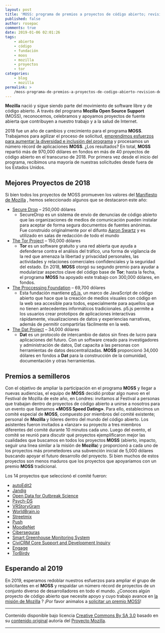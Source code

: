 ```yaml
---
layout: post
title: 'MOSS: programa de premios a proyectos de código abierto; revisión del año 2018'
published: false
author: rosepac
comments: true
date: 2019-01-06 02:01:26
tags:
    - abierto
    - código
    - fundación
    - moos
    - mozilla
    - proyectos
    - tor
categories:
    - blog
    - mozilla
permalink: >
    /moss-programa-de-premios-a-proyectos-de-codigo-abierto-revision-del-ano-2018
---
```

**Mozilla** nació y sigue siendo parte del movimiento de software libre y de código abierto. A través del programa **Mozilla Open Source Support** (MOSS), reconocemos, celebramos y apoyamos proyectos de fuente abierta que contribuyen a nuestro trabajo y a la salud de Internet.

2018 fue un año de cambios y crecimiento para el programa **MOSS**. Trabajamos para agilizar el proceso de solicitud, [emprendimos esfuerzos para aumentar la diversidad e inclusión del programa][1] y procesamos un número récord de aplicaciones **MOSS**. ¿Los resultados? En total, **MOSS** repartió más de 970,000 dólares en fondos en más de 40 proyectos de código abierto en el transcurso de 2018. Por primera vez desde el inicio del programa, recibimos una mayoría de nuestras solicitudes desde fuera de los Estados Unidos.

## Mejores Proyectos de 2018

Si bien todos los proyectos de MOSS promueven los valores del [Manifiesto de Mozilla][2] , hemos seleccionado algunos que se destacaron este año:

  * [Secure Drop][3] &#8211; 250,000 dólares 
      * SecureDrop es un sistema de envío de denuncias de código abierto que las organizaciones de medios de comunicación pueden instalar para aceptar de forma segura documentos de fuentes anónimas. Fue construido originalmente por el difunto [Aaron Swartz][4] y es utilizado en salas de redacción de todo el mundo 
  * [The Tor Project][5] &#8211; 150,000 dólares 
      * **Tor** es un software gratuito y una red abierta que ayuda a defenderse contra el análisis del tráfico, una forma de vigilancia de la red que amenaza la libertad y privacidad personales, las actividades y relaciones comerciales confidenciales y la seguridad del estado. En 2018, **MOSS** otorgó su segundo premio para ayudar a modularizar aspectos clave del código base de **Tor**; hasta la fecha, el programa **MOSS** ha apoyado este trabajo con 300,000 dólares, en fondos. 
  * [The Proccessing Foundation][6] &#8211; 69,700 dólares 
      * Esta fundación mantiene [p5.js][7], un marco de JavaScript de código abierto que hace que la creación de medios visuales con código en la web sea accesible para todos, especialmente para aquellos que no tienen antecedentes informáticos tradicionales. p5.js permite a los usuarios crear prototipos de aplicaciones interactivas rápidamente, visualizaciones de datos y experiencias narrativas, además de permitir compartirlas fácilmente en la web. 
  * [The Dat Project][8] &#8211; 34,000 dólares 
      * **Dat** es un protocolo de intercambio de datos sin fines de lucro para aplicaciones del futuro. Con un software creado para investigadores y administración de datos, Dat capacita a las personas con herramientas de datos descentralizadas. **MOSS** proporcionó 34,000 dólares en fondos a **Dat** para la construcción de la comunidad, documentación y otras herramientas.

## Premios a semilleros

Con el objetivo de ampliar la participación en el programa **MOSS** y llegar a nuevas audiencias, el equipo de **MOSS** decidió probar algo nuevo en el Festival de Mozilla de este año, en Londres: invitamos al Festival a personas que trabajan dentro de proyectos de código abierto a unirse a nosotros para un evento que llamamos **&#171;MOSS Speed Dating&#187;**. Para ello, establecimos un comité especial de **MOSS**, compuesto por miembros del comité existente; personal de **Mozilla** y líderes dentro del mundo del código abierto. Los asistentes fueron invitados a &#171;lanzar&#187; su proyecto a tres miembros diferentes del comité durante 10 minutos cada uno. Luego del evento, el comité se reunió para discutir qué proyectos ejemplificaron mejor las cualidades que buscamos en todos los proyectos **MOSS** (abierto, impacto, seguir una linea similar a la misión de **Mozilla**) y proporcionó a cada uno de los proyectos más prometedores una subvención inicial de 5,000 dólares buscando apoyar el futuro desarrollo del proyecto. Si bien muchos de estos proyectos son menos maduros que los proyectos que apoyaríamos con un premio **MOSS** tradicional.

Los 14 proyectos que seleccionó el comité fueron:

  * [autoEdit2][9]
  * [Jandig][10]
  * [Open Data for Outbreak Science][11]
  * [Psych-DS][12]
  * [VRStoryGram][13]
  * [WorldBrain.io][14]
  * [Streetmix][15]
  * [Push][16]
  * [MoodleNet][17]
  * [Ciberseguras][18]
  * [Smart Greenhouse Monitoring System][19]
  * [CiviCRM Core Support and Development Inquiry][20]
  * [Engage][21]
  * [TorBirdy][22]

## Esperando al 2019

En 2019, esperamos redoblar nuestros esfuerzos para ampliar el grupo de solicitantes en el **MOSS** y respaldar un número récord de proyectos de un conjunto diverso de desarrolladores en todo el mundo. ¿Conoces algún proyecto de código abierto que necesite apoyo y cuyo trabajo avance en [la misión de Mozilla][23] ? ¡Por favor animalos a [solicitar un premio MOSS][24]!

* * *

Contenido disponible bajo licencia [Creative Commons By SA 3.0][25] basado en su [contenido original][26] autoría del [Proyecto Mozilla][27].

* * *

 [1]: https://blog.mozilla.org/inclusion/2018/12/18/innovating-for-inclusion-in-the-mozilla-open-source-support-program/
 [2]: https://www.kutt.it/MozillaManifiesto
 [3]: https://www.kutt.it/SecureDrop
 [4]: https://www.kutt.it/AaronSwartz
 [5]: https://www.kutt.it/torproyecto
 [6]: https://www.kutt.it/procesofundacion
 [7]: http://p5js.org/
 [8]: https://www.kutt.it/datproyecto
 [9]: https://www.autoedit.io/
 [10]: https://memelab.com.br/jandig/
 [11]: http://outbreakscience.org/
 [12]: https://psych-ds.github.io/
 [13]: https://vrstorygram.com/
 [14]: https://worldbrain.io/
 [15]: https://streetmix.net/
 [16]: https://www.pushapp.press/
 [17]: https://moodle.com/moodlenet
 [18]: https://ciberseguras.org/
 [19]: https://theurbanfarmingguys.com/
 [20]: https://civicrm.org/
 [21]: https://sm.engage.town/
 [22]: https://addons.thunderbird.net/en-us/thunderbird/addon/torbirdy/
 [23]: https://kutt.it/MozillaManifiesto
 [24]: https://kutt.it/mozillamoss
 [25]: https://creativecommons.org/licenses/by-sa/3.0/es/deed.es_PE
 [26]: https://blog.mozilla.org/blog/2019/01/03/moss-2018-year-in-review/
 [27]: https://www.mozilla.org/es-ES/about/manifesto/details/